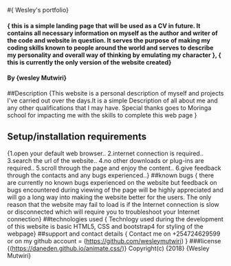 #{ Wesley's portfolio}
#### { this is a simple landing page that will be used as a CV in future. It contains all necessary information on myself as the author and writer of the code and website in question. It serves the purpose of making my coding skills known to people around the world and serves to describe my personality and overall way of thinking by emulating my character }, { this is currently the only version of the website created}
#### By **{wesley Mutwiri}**
##Description
{This website is a personal description of myself and projects I've carried out over the days.It is a simple Description of all about me and any other qualifications that I may have. Special thanks goes to Moringa school for impacting me with the skills to complete this web page }
## Setup/installation requirements
{1.open your default web browser..
2.internet connection is required..
3.search the url of the website..
4.no other downloads or plug-ins are required..
5.scroll through the page and enjoy the content..
6.give feedback through the contacts and any bugs experienced..}
##known bugs
{ there are currently no known bugs experienced on the website but feedback on bugs encountered during viewing of the page will be highly appreciated and will go a long way into making the website better for the users. The only reason that the website may fail to load is if the Internet connection is slow or disconnected which will require you to troubleshoot your Internet connection}
##technologies used
{ Technlogy used during the development of this website is basic HTML5, CSS and bootstrap4 for styling of the webpage}
##support and contact details
{ Contact me on +254724629599 or on my github account = (https://github.com/wesleymutwiri) }
###license
{(https://daneden.github.io/animate.css/)}
Copyright(c) {2018} {Wesley Mutwiri}

